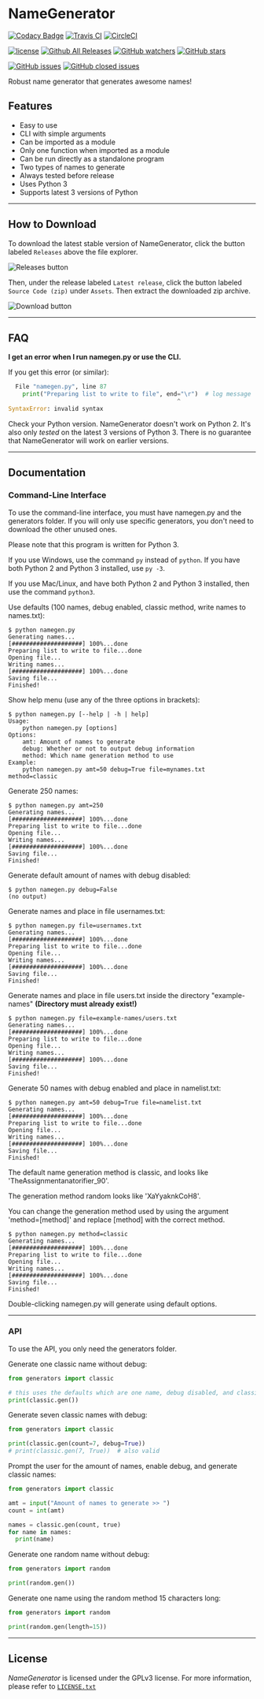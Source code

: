 # NameGenerator

[![Codacy Badge](https://api.codacy.com/project/badge/Grade/6621a967fffe47069d53b19129b7be0c)](https://www.codacy.com/manual/BBaoVanC/NameGenerator?utm_source=github.com&amp;utm_medium=referral&amp;utm_content=BBaoVanC/NameGenerator&amp;utm_campaign=Badge_Grade)
[![Travis CI](https://travis-ci.org/BBaoVanC/NameGenerator.svg?branch=master)](https://travis-ci.org/BBaoVanC/NameGenerator)
[![CircleCI](https://circleci.com/gh/BBaoVanC/NameGenerator/tree/master.svg?style=svg)](https://circleci.com/gh/BBaoVanC/NameGenerator/tree/master)


[![license](https://img.shields.io/github/license/BBaoVanC/NameGenerator.svg)](https://github.com/BBaoVanC/NameGenerator/blob/master/LICENSE.txt)
[![Github All Releases](https://img.shields.io/github/downloads/BBaoVanC/NameGenerator/total.svg)](https://github.com/BBaoVanC/NameGenerator)
[![GitHub watchers](https://img.shields.io/github/watchers/BBaoVanC/NameGenerator.svg?label=Watch)](https://github.com/BBaoVanC/NameGenerator)
[![GitHub stars](https://img.shields.io/github/stars/BBaoVanC/NameGenerator.svg?label=Stars)](https://github.com/BBaoVanC/NameGenerator)

[![GitHub issues](https://img.shields.io/github/issues-raw/BBaoVanC/NameGenerator.svg)](https://github.com/BBaoVanC/NameGenerator/issues?utf8=%E2%9C%93&q=is%3Aissue+is%3Aopen)
[![GitHub closed issues](https://img.shields.io/github/issues-closed-raw/BBaoVanC/NameGenerator.svg)](https://github.com/BBaoVanC/NameGenerator/issues?utf8=%E2%9C%93&q=is%3Aissue+is%3Aclosed)

Robust name generator that generates awesome names!

## Features

* Easy to use
* CLI with simple arguments
* Can be imported as a module
* Only one function when imported as a module
* Can be run directly as a standalone program
* Two types of names to generate
* Always tested before release
* Uses Python 3
* Supports latest 3 versions of Python

---

## How to Download

To download the latest stable version of NameGenerator, click the button labeled `Releases` above the file explorer.

![Releases button](https://i.imgur.com/EWNIpBn.png)

Then, under the release labeled `Latest release`, click the button labeled `Source Code (zip)` under `Assets`. Then extract the downloaded zip archive.

![Download button](https://i.imgur.com/PPqLAQu.png)

---

## FAQ

**I get an error when I run namegen.py or use the CLI.**

If you get this error (or similar):

``` python
  File "namegen.py", line 87
    print("Preparing list to write to file", end="\r")  # log message
                                                ^
SyntaxError: invalid syntax
```

Check your Python version. NameGenerator doesn't work on Python 2. It's also only *tested* on the latest 3 versions of Python 3. There is no guarantee that NameGenerator will work on earlier versions.

---

## Documentation

### Command-Line Interface

To use the command-line interface, you must have namegen.py and the generators folder. If you will only use specific generators, you don't need to download the other unused ones.

Please note that this program is written for Python 3.

If you use Windows, use the command `py` instead of `python`. If you have both Python 2 and Python 3 installed, use `py -3`.

If you use Mac/Linux, and have both Python 2 and Python 3 installed, then use the command `python3`.

Use defaults (100 names, debug enabled, classic method, write names to names.txt):

``` plaintext
$ python namegen.py
Generating names...
[####################] 100%...done
Preparing list to write to file...done
Opening file...
Writing names...
[####################] 100%...done
Saving file...
Finished!
```

Show help menu (use any of the three options in brackets):

``` plaintext
$ python namegen.py [--help | -h | help]
Usage:
    python namegen.py [options]
Options:
    amt: Amount of names to generate
    debug: Whether or not to output debug information
    method: Which name generation method to use
Example:
    python namegen.py amt=50 debug=True file=mynames.txt method=classic
```

Generate 250 names:

``` plaintext
$ python namegen.py amt=250
Generating names...
[####################] 100%...done
Preparing list to write to file...done
Opening file...
Writing names...
[####################] 100%...done
Saving file...
Finished!
```

Generate default amount of names with debug disabled:

``` plaintext
$ python namegen.py debug=False
(no output)
```

Generate names and place in file usernames.txt:

``` plaintext
$ python namegen.py file=usernames.txt
Generating names...
[####################] 100%...done
Preparing list to write to file...done
Opening file...
Writing names...
[####################] 100%...done
Saving file...
Finished!
```

Generate names and place in file users.txt inside the directory "example-names" **(Directory must already exist!)**

``` plaintext
$ python namegen.py file=example-names/users.txt
Generating names...
[####################] 100%...done
Preparing list to write to file...done
Opening file...
Writing names...
[####################] 100%...done
Saving file...
Finished!
```

Generate 50 names with debug enabled and place in namelist.txt:

``` plaintext
$ python namegen.py amt=50 debug=True file=namelist.txt
Generating names...
[####################] 100%...done
Preparing list to write to file...done
Opening file...
Writing names...
[####################] 100%...done
Saving file...
Finished!
```

The default name generation method is classic, and looks like 'TheAssignmentanatorifier_90'.

The generation method random looks like 'XaYyaknkCoH8'.

You can change the generation method used by using the argument 'method=[method]' and replace [method] with the correct method.

``` plaintext
$ python namegen.py method=classic
Generating names...
[####################] 100%...done
Preparing list to write to file...done
Opening file...
Writing names...
[####################] 100%...done
Saving file...
Finished!
```

Double-clicking namegen.py will generate using default options.

---

### API

To use the API, you only need the generators folder.

Generate one classic name without debug:

``` python
from generators import classic

# this uses the defaults which are one name, debug disabled, and classic generator
print(classic.gen())
```

Generate seven classic names with debug:

``` python
from generators import classic

print(classic.gen(count=7, debug=True))
# print(classic.gen(7, True))  # also valid
```

Prompt the user for the amount of names, enable debug, and generate classic names:

``` python
from generators import classic

amt = input("Amount of names to generate >> ")
count = int(amt)

names = classic.gen(count, true)
for name in names:
  print(name)
```

Generate one random name without debug:

``` python
from generators import random

print(random.gen())
```

Generate one name using the random method 15 characters long:

``` python
from generators import random

print(random.gen(length=15))
```

---

## License

_NameGenerator_ is licensed under the GPLv3 license. For more information, please refer to [`LICENSE.txt`](https://github.com/BBaoVanC/NameGenerator/blob/master/LICENSE.txt)
